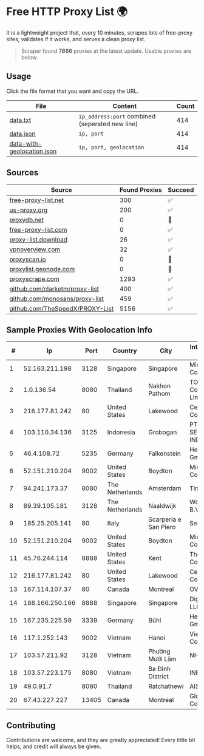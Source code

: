 
# Free HTTP Proxy List 🌍

It is a lightweight project that, every 10 minutes, scrapes lots of free-proxy sites, validates if it works, and serves a clean proxy list.


> Scraper found **7866** proxies at the latest update. Usable proxies are below.

## Usage

Click the file format that you want and copy the URL.


|File|Content|Count|
|----|-------|-----|
|[data.txt](https://raw.githubusercontent.com/themiralay/Proxy-List-World/master/data.txt)|`ip_address:port` combined (seperated new line)|414|
|[data.json](https://raw.githubusercontent.com/themiralay/Proxy-List-World/master/data.json)|`ip, port`|414|
|[data-with-geolocation.json](https://raw.githubusercontent.com/themiralay/Proxy-List-World/master/data-with-geolocation.json)|`ip, port, geolocation`|414|

## Sources

|Source|Found Proxies|Succeed|
|------|-------------|-------|
|[free-proxy-list.net](https://free-proxy-list.net)|300|✅|
|[us-proxy.org](https://www.us-proxy.org)|200|✅|
|[proxydb.net](http://proxydb.net)|0|🚫|
|[free-proxy-list.com](https://free-proxy-list.com/?page=&port=&type%5B%5D=http&type%5B%5D=https&up_time=0&search=Search)|0|✅|
|[proxy-list.download](https://www.proxy-list.download/HTTP)|26|✅|
|[vpnoverview.com](https://vpnoverview.com/privacy/anonymous-browsing/free-proxy-servers)|32|✅|
|[proxyscan.io](https://www.proxyscan.io)|0|🚫|
|[proxylist.geonode.com](https://proxylist.geonode.com/api/proxy-list?limit=300&page=1&sort_by=lastChecked&sort_type=desc&protocols=http,https)|0|🚫|
|[proxyscrape.com](https://api.proxyscrape.com/v2/?request=displayproxies&protocol=http&timeout=10000&country=all&ssl=all&anonymity=all)|1293|✅|
|[github.com/clarketm/proxy-list](https://raw.githubusercontent.com/clarketm/proxy-list/master/proxy-list-raw.txt)|400|✅|
|[github.com/monosans/proxy-list](https://raw.githubusercontent.com/monosans/proxy-list/main/proxies/http.txt)|459|✅|
|[github.com/TheSpeedX/PROXY-List](https://raw.githubusercontent.com/TheSpeedX/PROXY-List/master/http.txt)|5156|✅|


## Sample Proxies With Geolocation Info

|#|Ip|Port|Country|City|Internet Service Provider|
|-|--|----|-------|----|-------------------------|
|1|52.163.211.198|3128|Singapore|Singapore|Microsoft Corporation|
|2|1.0.136.54|8080|Thailand|Nakhon Pathom|TOT Public Company Limited|
|3|216.177.81.242|80|United States|Lakewood|CenturyLink Communications|
|4|103.110.34.136|3125|Indonesia|Grobogan|PT RECONET SEMESTA INDONESIA|
|5|46.4.108.72|5235|Germany|Falkenstein|Hetzner Online GmbH|
|6|52.151.210.204|9002|United States|Boydton|Microsoft Corporation|
|7|94.241.173.37|8080|The Netherlands|Amsterdam|TimeWeb Ltd.|
|8|89.39.105.181|3128|The Netherlands|Naaldwijk|WorldStream B.V.|
|9|185.25.205.141|80|Italy|Scarperia e San Piero|Servereasy Italy|
|10|52.151.210.204|9002|United States|Boydton|Microsoft Corporation|
|11|45.76.244.114|8888|United States|Kent|The Constant Company|
|12|216.177.81.242|80|United States|Lakewood|CenturyLink Communications|
|13|167.114.107.37|80|Canada|Montreal|OVH SAS|
|14|188.166.250.166|8888|Singapore|Singapore|DigitalOcean, LLC|
|15|167.235.225.59|3339|Germany|Bühl|Hetzner Online GmbH|
|16|117.1.252.143|9002|Vietnam|Hanoi|Viettel Corporation|
|17|103.57.211.92|3128|Vietnam|Phường Mười Lăm|NHANHOA|
|18|103.57.223.175|8080|Vietnam|Ba Đình District|INET|
|19|49.0.91.7|8080|Thailand|Ratchathewi|AIS-Fibre|
|20|67.43.227.227|13405|Canada|Montreal|GloboTech Communications|



## Contributing

Contributions are welcome, and they are greatly appreciated! Every
little bit helps, and credit will always be given.

